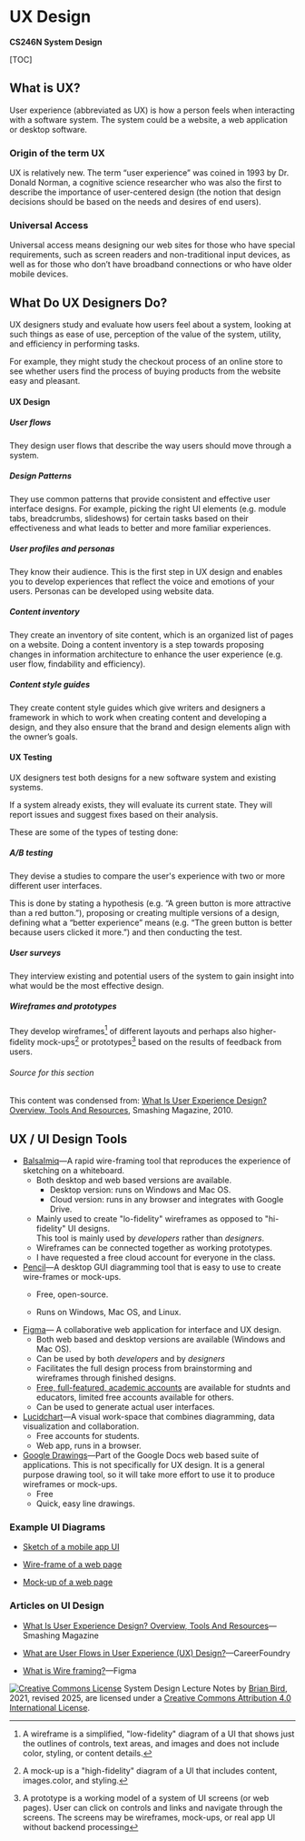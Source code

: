 # **UX Design**

**CS246N System Design**

[TOC]

## What is UX?

User experience (abbreviated as UX) is how a person feels when interacting with a software system. The system could be a website, a web application or desktop software.

### Origin of the term UX

UX is relatively new. The term “user experience” was coined in 1993 by Dr. Donald Norman, a cognitive science researcher who was also the first to describe the importance of user-centered design (the notion that design decisions should be based on the needs and desires of end users).

### Universal Access

Universal access means designing our web sites for those who have special requirements, such as screen readers and non-traditional input devices, as well as for those who don’t have broadband connections or who have older mobile devices.

## What Do UX Designers Do?

UX designers study and evaluate how users feel about a system, looking at such things as ease of use, perception of the value of the system, utility, and efficiency in performing tasks.

For example, they might study the checkout process of an online store to see whether users find the process of buying products from the website easy and pleasant. 

#### UX Design

##### User flows

They design user flows that describe the way users should move through a system.

##### Design Patterns

They use common patterns that provide consistent and  effective user interface designs. For example, picking the right UI elements (e.g. module tabs, breadcrumbs, slideshows) for certain tasks based on their effectiveness and what leads to better and more familiar experiences. 

##### User profiles and personas

They know their audience. This is the first step in UX design and enables you to develop experiences that reflect the voice and emotions of your users. Personas can be developed using website data.

##### Content inventory

They create an inventory of site content, which is an organized list of pages on a website. Doing a content inventory is a step towards proposing changes in information architecture to enhance the user experience (e.g. user flow, findability and efficiency).

##### Content style guides

They create content style guides which give writers and designers a framework in which to work when creating content and developing a design, and they also ensure that the brand and design elements align with the owner’s goals.

#### UX Testing

UX designers test both designs for a new software system and existing systems. 

If a system already exists, they will evaluate its current state. They will report issues and suggest fixes based on their analysis.

These are some of the types of testing done:

##### A/B testing

They devise a studies to compare the user's experience with two or more different user interfaces.


This is done by stating a hypothesis (e.g. “A green button is more attractive than a red button.”), proposing or creating multiple versions of a design, defining what a “better experience” means (e.g. “The green button is better because users clicked it more.”) and then conducting the test.

##### User surveys

They interview existing and potential users of the system to gain insight into what would be the most effective design. 

##### Wireframes and prototypes

They develop wireframes[^1] of different layouts and perhaps also higher-fidelity mock-ups[^2] or prototypes[^3] based on the results of feedback from users.

###### Source for this section

This content was condensed from: [What Is User Experience Design? Overview, Tools And Resources](https://www.smashingmagazine.com/2010/10/what-is-user-experience-design-overview-tools-and-resources/), Smashing Magazine, 2010.



## UX / UI Design Tools

- [BalsaImiq](https://balsamiq.com/)&mdash;A rapid wire-framing tool that reproduces the experience of sketching on a whiteboard.
  - Both desktop and web based versions are available.
    - Desktop version: runs on Windows and Mac OS.
    - Cloud version: runs in any browser and integrates with Google Drive.
  - Mainly used to create "lo-fidelity" wireframes as opposed to "hi-fidelity" UI designs.  
    This tool is mainly used by *developers* rather than *designers*.
  - Wireframes can be connected together as working prototypes.
  - I have requested a free cloud account for everyone in the class.
- [Pencil](http://pencil.evolus.vn)&mdash;A desktop GUI diagramming tool that is easy to use to create wire-frames or mock-ups.
     - Free, open-source.

     - Runs on Windows, Mac OS, and Linux.
- [Figma](https://www.figma.com/design/)&mdash; A collaborative web application for interface and UX design.
     - Both web based and desktop versions are available (Windows and Mac OS).
     - Can be used by both *developers* and by *designers*
     - Facilitates the full design process from brainstorming and wireframes through finished designs.
     -  [Free, full-featured, academic accounts](https://figma.com/education/apply) are available for studnts and educators, limited free accounts available for others.
     - Can be used to generate actual user interfaces.
- [Lucidchart](https://www.lucidchart.com/pages/)&mdash;A visual work-space that combines diagramming, data visualization and collaboration.
     - Free accounts for students.
     - Web app, runs in a browser.
- [Google Drawings](https://docs.google.com/drawings)&mdash;Part of the Google Docs web based suite of applications. This is not specifically for UX design. It is a general purpose drawing tool, so it will take more effort to use it to produce wireframes or mock-ups.
     - Free
     - Quick, easy line drawings.


### Example UI Diagrams       

- [Sketch of a mobile app UI](Images/PigGameUIDiagram.png)

- [Wire-frame of a web page](Images/Beispiel-Balsamiq-Wireframe.jpg)

- [Mock-up of a web page](Images/CCS2018WebSiteV3.pdf)

  

###  Articles on UI Design

- [What Is User Experience Design? Overview, Tools And Resources](https://www.smashingmagazine.com/2010/10/what-is-user-experience-design-overview-tools-and-resources/)&mdash;Smashing Magazine

- [What are User Flows in User Experience (UX) Design?](https://careerfoundry.com/en/blog/ux-design/what-are-user-flows/)&mdash;CareerFoundry

- [What is Wire framing?](https://www.figma.com/resource-library/what-is-wireframing/)&mdash;Figma

  

[![Creative Commons License](https://i.creativecommons.org/l/by/4.0/88x31.png)](http://creativecommons.org/licenses/by/4.0/)
System Design Lecture Notes by [Brian Bird](https://profbird.dev), 2021, revised <time>2025</time>, are licensed under a [Creative Commons Attribution 4.0 International License](http://creativecommons.org/licenses/by/4.0/).

[^1]: A wireframe is a simplified, "low-fidelity" diagram of a UI that shows just the outlines of controls, text areas, and images and does not include color, styling, or content details. 
[^2]: A mock-up is a "high-fidelity" diagram of a UI that includes content, images.color, and styling.
[^3]: A prototype is a working model of a system of UI screens (or web pages). User can click on controls and links and navigate through the screens. The screens may be wireframes, mock-ups, or real app UI without backend processing

